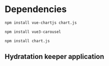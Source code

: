 # Dependencies

```sh
npm install vue-chartjs chart.js
```

```sh
npm install vue3-carousel
```

```sh
npm install chart.js
```

## Hydratation keeper application 